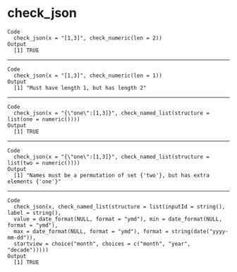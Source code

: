 # check_json

    Code
      check_json(x = "[1,3]", check_numeric(len = 2))
    Output
      [1] TRUE

---

    Code
      check_json(x = "[1,3]", check_numeric(len = 1))
    Output
      [1] "Must have length 1, but has length 2"

---

    Code
      check_json(x = "{\"one\":[1,3]}", check_named_list(structure = list(one = numeric())))
    Output
      [1] TRUE

---

    Code
      check_json(x = "{\"one\":[1,3]}", check_named_list(structure = list(two = numeric())))
    Output
      [1] "Names must be a permutation of set {'two'}, but has extra elements {'one'}"

---

    Code
      check_json(x, check_named_list(structure = list(inputId = string(), label = string(),
      value = date_format(NULL, format = "ymd"), min = date_format(NULL, format = "ymd"),
      max = date_format(NULL, format = "ymd"), format = string(date("yyyy-mm-dd")),
      startview = choice("month", choices = c("month", "year", "decade")))))
    Output
      [1] TRUE

